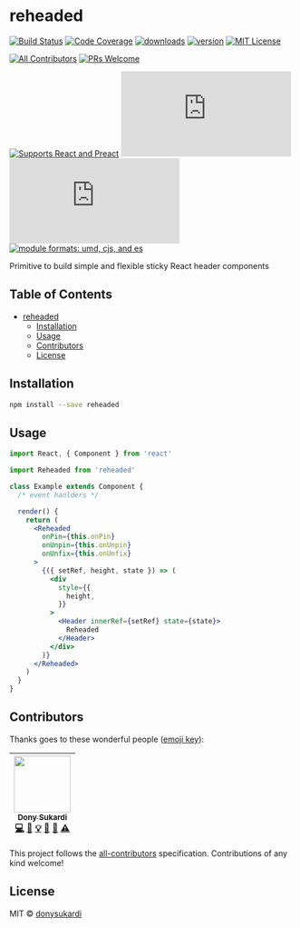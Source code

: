 # reheaded

[![Build Status][build-badge]][build]
[![Code Coverage][coverage-badge]][coverage]
[![downloads][downloads-badge]][npmcharts] [![version][version-badge]][package]
[![MIT License][license-badge]][license]

[![All Contributors](https://img.shields.io/badge/all_contributors-1-orange.svg?style=flat-square)](#contributors)
[![PRs Welcome][prs-badge]][prs]

[![Supports React and Preact][react-badge]][react]
[![size][size-badge]][unpkg-dist] [![gzip size][gzip-badge]][unpkg-dist]
[![module formats: umd, cjs, and es][module-formats-badge]][unpkg-dist]

Primitive to build simple and flexible sticky React header components

## Table of Contents

<!-- START doctoc generated TOC please keep comment here to allow auto update -->
<!-- DON'T EDIT THIS SECTION, INSTEAD RE-RUN doctoc TO UPDATE -->

- [reheaded](#reheaded)
  - [Installation](#installation)
  - [Usage](#usage)
  - [Contributors](#contributors)
  - [License](#license)

<!-- END doctoc generated TOC please keep comment here to allow auto update -->

## Installation

```bash
npm install --save reheaded
```

## Usage

```jsx
import React, { Component } from 'react'

import Reheaded from 'reheaded'

class Example extends Component {
  /* event hanlders */

  render() {
    return (
      <Reheaded
        onPin={this.onPin}
        onUnpin={this.onUnpin}
        onUnfix={this.onUnfix}
      >
        {({ setRef, height, state }) => (
          <div
            style={{
              height,
            }}
          >
            <Header innerRef={setRef} state={state}>
              Reheaded
            </Header>
          </div>
        )}
      </Reheaded>
    )
  }
}
```

## Contributors

Thanks goes to these wonderful people ([emoji key](https://github.com/kentcdodds/all-contributors#emoji-key)):

<!-- ALL-CONTRIBUTORS-LIST:START - Do not remove or modify this section -->
<!-- prettier-ignore -->
| [<img src="https://avatars0.githubusercontent.com/u/410792?v=4" width="100px;"/><br /><sub><b>Dony Sukardi</b></sub>](http://dsds.io)<br />[💻](https://github.com/donysukardi/reheaded/commits?author=donysukardi "Code") [📖](https://github.com/donysukardi/reheaded/commits?author=donysukardi "Documentation") [💡](#example-donysukardi "Examples") [🤔](#ideas-donysukardi "Ideas, Planning, & Feedback") [👀](#review-donysukardi "Reviewed Pull Requests") [⚠️](https://github.com/donysukardi/reheaded/commits?author=donysukardi "Tests") |
| :---: |

<!-- ALL-CONTRIBUTORS-LIST:END -->

This project follows the [all-contributors](https://github.com/kentcdodds/all-contributors) specification. Contributions of any kind welcome!

## License

MIT © [donysukardi](https://github.com/donysukardi)

[npm]: https://www.npmjs.com/
[node]: https://nodejs.org
[build-badge]: https://img.shields.io/travis/donysukardi/reheaded.svg?style=flat-square
[build]: https://travis-ci.org/donysukardi/reheaded
[coverage-badge]: https://img.shields.io/codecov/c/github/donysukardi/reheaded.svg?style=flat-square
[coverage]: https://codecov.io/github/donysukardi/reheaded
[version-badge]: https://img.shields.io/npm/v/reheaded.svg?style=flat-square
[package]: https://www.npmjs.com/package/reheaded
[downloads-badge]: https://img.shields.io/npm/dm/reheaded.svg?style=flat-square
[npmcharts]: http://npmcharts.com/compare/reheaded
[license-badge]: https://img.shields.io/npm/l/reheaded.svg?style=flat-square
[license]: https://github.com/donysukardi/reheaded/blob/master/LICENSE
[prs-badge]: https://img.shields.io/badge/PRs-welcome-brightgreen.svg?style=flat-square
[prs]: http://makeapullrequest.com
[react-badge]: https://img.shields.io/badge/%E2%9A%9B%EF%B8%8F-(p)react-00d8ff.svg?style=flat-square
[react]: https://facebook.github.io/react/
[gzip-badge]: http://img.badgesize.io/https://unpkg.com/reheaded/dist/reheaded.umd.min.js?compression=gzip&label=gzip%20size&style=flat-square
[size-badge]: http://img.badgesize.io/https://unpkg.com/reheaded/dist/reheaded.umd.min.js?label=size&style=flat-square
[unpkg-dist]: https://unpkg.com/reheaded/dist/
[module-formats-badge]: https://img.shields.io/badge/module%20formats-umd%2C%20cjs%2C%20es-green.svg?style=flat-square
[emojis]: https://github.com/kentcdodds/all-contributors#emoji-key
[all-contributors]: https://github.com/kentcdodds/all-contributors
